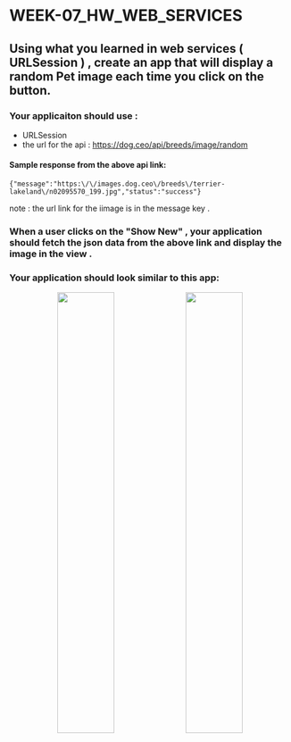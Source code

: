 # WEEK-07_HW_WEB_SERVICES

## Using what you learned in web services ( URLSession ) , create an app that will display a random Pet image each time you click on the button.

### Your applicaiton should use :
- URLSession
- the url for the api : https://dog.ceo/api/breeds/image/random

#### Sample response from the above api link:
    {"message":"https:\/\/images.dog.ceo\/breeds\/terrier-lakeland\/n02095570_199.jpg","status":"success"}  
note : the url link for the iimage is in the message key .


### When a user clicks on the "Show New" , your application should fetch the json data from the above link and display the image in the view .

### Your application should look similar to this app:

<div style="text-align:center; width: 100%; display: flext; flex-direction: row; flex-wrap: wrap;">
   <img src = "" style="width:45%; height: auto"/>
   <img src = "" style="width:45%; height: auto"/>
 
 <br/>

</div>
